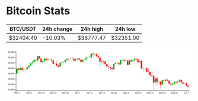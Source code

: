 # Bitcoin Stats

BTC/USDT|24h change|24h high|24h low|
|---|---|---|---|
|$32404.40|-10.03%|$36777.47|$32351.00|

<img src="./chart.svg">
